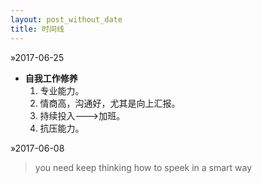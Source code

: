 ```yaml
---
layout: post_without_date
title: 时间线
---
```


&raquo;2017-06-25

+ **自我工作修养**
  1. 专业能力。
  2. 情商高，沟通好，尤其是向上汇报。
  3. 持续投入--->加班。
  4. 抗压能力。


&raquo;2017-06-08

>you need keep thinking how to speek in a smart way


